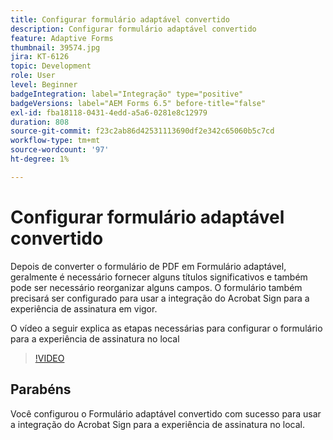 ```yaml
---
title: Configurar formulário adaptável convertido
description: Configurar formulário adaptável convertido
feature: Adaptive Forms
thumbnail: 39574.jpg
jira: KT-6126
topic: Development
role: User
level: Beginner
badgeIntegration: label="Integração" type="positive"
badgeVersions: label="AEM Forms 6.5" before-title="false"
exl-id: fba18118-0431-4edd-a5a6-0281e8c12979
duration: 808
source-git-commit: f23c2ab86d42531113690df2e342c65060b5c7cd
workflow-type: tm+mt
source-wordcount: '97'
ht-degree: 1%

---
```


# Configurar formulário adaptável convertido

Depois de converter o formulário de PDF em Formulário adaptável, geralmente é necessário fornecer alguns títulos significativos e também pode ser necessário reorganizar alguns campos. O formulário também precisará ser configurado para usar a integração do Acrobat Sign para a experiência de assinatura em vigor.

O vídeo a seguir explica as etapas necessárias para configurar o formulário para a experiência de assinatura no local

>[!VIDEO](https://video.tv.adobe.com/v/39574?quality=12&learn=on)

## Parabéns

Você configurou o Formulário adaptável convertido com sucesso para usar a integração do Acrobat Sign para a experiência de assinatura no local.

